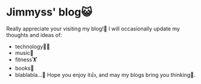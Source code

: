 # Jimmyss' blog😺
Really appreciate your visiting my blog!🫶
I will occasionally update my thoughts and ideas of:
  - technology🧑‍💻
  - music🎵
  - fitness🏋️
  - books📖
  - blablabla...🫨
Hope you enjoy it👍, and may my blogs bring you thinking🚀.
